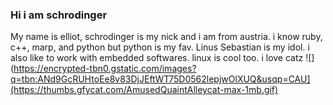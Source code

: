 ### Hi i am schrodinger
My name is elliot, schrodinger is my nick and i am from austria. i know ruby, c++, marp, and python but python is my fav.
Linus Sebastian is my idol. i also like to work with embedded softwares. linux is cool too. i love catz
![](https://encrypted-tbn0.gstatic.com/images?q=tbn:ANd9GcRUHtoEe8v83DjJEftWT75D0562lepjwOlXUQ&usqp=CAU](https://thumbs.gfycat.com/AmusedQuaintAlleycat-max-1mb.gif)
